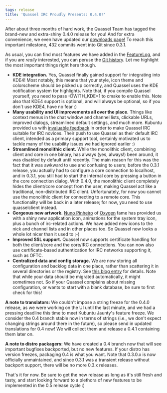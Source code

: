 ```yaml
---
tags: release
title: 'Quassel IRC Proudly Presents: 0.4.0!'
---
```

After about three months of hard work, the Quassel Team has tagged the brand-new and extra-shiny 0.4.0 release for you! And for extra convenience, we even have updated our <a href="/downloads">downloads page!</a> To reach this important milestone, 432 commits went into Git since 0.3.1.

As usual, you can find most features we have added in the <a href="/pub/ChangeLog">FeatureLog</a>, and if you are <em>really</em> interested, you can peruse the <a href="http://git.quassel-irc.org/?p=quassel.git;a=shortlog;h=refs/heads/0.4">Git history</a>. Let me highlight the most important things right here though.
<!--break-->

<ul>
<li><b>KDE integration.</b> Yes, Quassel finally gained support for integrating into KDE4! Most notably, this means that your style, icon theme and colorscheme should be picked up correctly, and Quassel uses the KDE notification system for highlights. Note that, if you compile Quassel yourself, you need to pass -DWITH_KDE=1 to cmake to enable this. Note also that KDE4 support is optional, and will always be optional, so if you don't use KDE4, have no fear :)</li>
<li><b>Many usability and UI improvements all over the place.</b> Things like context menus in the chat window and channel lists, clickable URLs, improved dialogs, streamlined default settings, and much more. Kubuntu provided us with <a href="http://quassel-irc.org/node/93">invaluable feedback</a> in order to make Quassel IRC suitable for IRC novices. Their push to use Quassel as their default IRC client, intended as a primary support tool, certainly motivated us to tackle many of the usability issues we had ignored earlier :)</li>
<li><b>Streamlined monolithic client.</b> While the monolithic client, combining client and core in one binary, has always (yes, always!) been around, it was disabled by default until recently. The main reason for this was the fact that it was awkward to use and confusing to users; before the 0.3.1 release, you actually had to configure a core connection to localhost, and in 0.3.1, you still had to start the internal core by pressing a button in the core connection dialog. With 0.4.0, the monolithic client completely hides the client/core concept from the user, making Quassel act like a traditional, non-distributed IRC client. Unfortunately, for now you cannot use the monolithic client for connecting to a remote core. This functionality will be back in a later release; for now, you need to use quasselclient instead.</li>
<li><b>Gorgeous new artwork.</b> <a href="http://pinheiro-kde.blogspot.com/">Nuno Pinheiro</a> of <a href="http://www.oxygen-icons.org">Oxygen</a> fame has provided us with a shiny new application icon, animations for the system tray icon, plus a bunch of irc-related actions. We have added new icons to the nick and channel lists and in other places too. So Quassel now looks a whole lot nicer than it used to ;-)</li>
<li><b>Improved SSL support.</b> Quassel now supports certificate handling for both the client/core and the core/IRC connections. You can now also use certificate-based authentication for IRC networks supporting it, such as OFTC.</li>
<li><b>Centralized data and config storage.</b> We are now storing all configuration and backlog data in one place, rather than scattering it in several directories or the registry. See <a href="/node/96">this blog entry</a> for details. Note that while your data should be migrated automatically, it might sometimes not. So if your Quassel complains about missing configuration, or wants to start with a blank database, be sure to first check for this!</li>
</ul>

<b>A note to translators:</b> We couldn't impose a string freeze for the 0.4.0 release, as we were working on the UI until the last minute, and we had a pressing deadline this time to meet Kubuntu Jaunty's feature freeze. We consider the 0.4 branch stable now in terms of strings (i.e., we don't expect changing strings around there in the future), so please send in updated translations for 0.4 now! We will collect them and release a 0.4.1 containing them later on.

<b>A note to distro packagers:</b> We have created a 0.4 branch now that will see important bugfixes backported, but no new features. If your distro has version freezes, packaging 0.4 is what you want. Note that 0.3.0.x is now officially unmaintained, and since 0.3.1 was a transient release without backport support, there will be no more 0.3.x releases.

That's it for now. Be sure to get the new release as long as it's still fresh and tasty, and start looking forward to a plethora of new features to be implemented in the 0.5 release cycle :)

